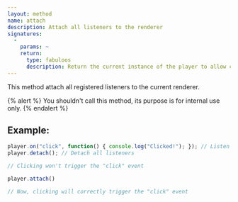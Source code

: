 ```yaml
---
layout: method
name: attach
description: Attach all listeners to the renderer
signatures:
  -
    params: ~
    return:
      type: fabuloos
      description: Return the current instance of the player to allow chaining
---
```


This method attach all registered listeners to the current renderer.

{% alert %}
You shouldn't call this method, its purpose is for internal use only.
{% endalert %}

## Example:
```js
player.on("click", function() { console.log("Clicked!"); }); // Listen for the "click" event
player.detach(); // Detach all listeners

// Clicking won't trigger the "click" event

player.attach()

// Now, clicking will correctly trigger the "click" event
```